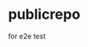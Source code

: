 # publicrepo
for e2e test












































































































































































































































































































































































































































































































































































































































































































































































































































































































































































































































































































































































































































































































































































































































































































































































































































































































































































































































































































































































































































































































































































